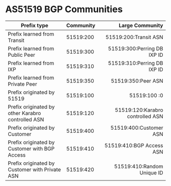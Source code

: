 # AS51519 BGP Communities

| Prefix type                                       | Community             | Large Community                  |
| ------------------------------------------------- | --------------------- | --------------------------------:|
| Prefix learned from Transit                       | 51519:200             | 51519:200:Transit ASN            |
| Prefix learned from Public Peer                   | 51519:300             | 51519:300:Perring DB IXP ID      |
| Prefix learned from IXP                           | 51519:310             | 51519:310:Perring DB IXP ID      |
| Prefix learned from Private Peer                  | 51519:350             | 51519:350:Peer ASN               |
| Prefix originated by 51519                        | 51519:100             | 51519:100 :0                     |
| Prefix originated by other Karabro controlled ASN | 51519:120             | 51519:120:Karabro controlled ASN |
| Prefix originated by Customer                     | 51519:400             | 51519:400:Customer ASN           |
| Prefix originated by Customer with BGP Access     | 51519:410             | 51519:410:BGP Access ASN         |
| Prefix originated by Customer with Private ASN    | 51519:420             | 51519:410:Random Unique ID       |
